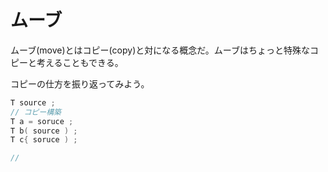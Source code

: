 # ムーブ

ムーブ(move)とはコピー(copy)と対になる概念だ。ムーブはちょっと特殊なコピーと考えることもできる。

コピーの仕方を振り返ってみよう。


~~~cpp
T source ;
// コピー構築
T a = soruce ;
T b( source ) ;
T c{ soruce ) ;

// 
~~~
